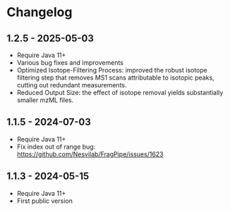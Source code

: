 # Changelog
## 1.2.5 - 2025-05-03
- Require Java 11+
- Various bug fixes and improvements
- Optimized Isotope-Filtering Process: improved the robust isotope filtering step that removes MS1 scans attributable to isotopic peaks, cutting out redundant measurements.
- Reduced Output Size: the effect of isotope removal yields substantially smaller mzML files.

## 1.1.5 - 2024-07-03
- Require Java 11+
-  Fix index out of range bug: https://github.com/Nesvilab/FragPipe/issues/1623

## 1.1.3 - 2024-05-15
- Require Java 11+
- First public version
